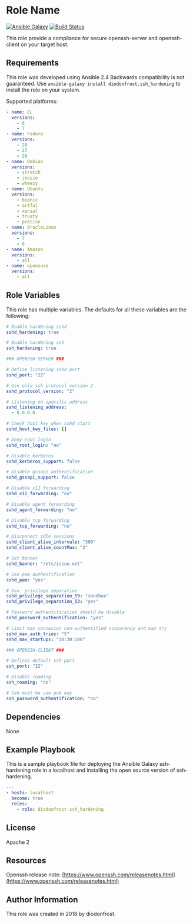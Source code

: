 # Role Name

[![Ansible Galaxy](https://img.shields.io/badge/galaxy-diodonfrost.ssh_hardening-660198.svg)](https://galaxy.ansible.com/diodonfrost/ssh_hardening)
[![Build Status](https://travis-ci.org/diodonfrost/ansible-role-ssh-hardening.svg?branch=master)](https://travis-ci.org/diodonfrost/ansible-role-ssh-hardening)

This role provide a compliance for secure openssh-server and openssh-client on your target host.

## Requirements

This role was developed using Ansible 2.4 Backwards compatibility is not guaranteed.
Use `ansible-galaxy install diodonfrost.ssh_hardening` to install the role on your system.

Supported platforms:

```yaml
- name: EL
  versions:
    - 6
    - 7
- name: Fedora
  versions:
    - 28
    - 27
    - 26
- name: Debian
  versions:
    - stretch
    - jessie
    - wheezy
- name: Ubuntu
  versions:
    - bionic
    - artful
    - xenial
    - trusty
    - precise
- name: OracleLinux
  versions:
    - 7
    - 6
- name: Amazon
  versions:
    - all
- name: opensuse
  versions:
    - all
```

## Role Variables

This role has multiple variables. The defaults for all these variables are the following:

```yaml
# Enable hardening sshd
sshd_hardening: true

# Enable hardening ssh
ssh_hardening: true

### OPENSSH-SERVER ###

# Define listening sshd port
sshd_port: "22"

# Use only ssh protocol version 2
sshd_protocol_version: "2"

# Listening on specific address
sshd_listening_address:
  - 0.0.0.0

# Check host key when sshd start
sshd_host_key_files: []

# Deny root login
sshd_root_login: "no"

# Disable kerberos
sshd_kerberos_support: false

# Disable gssapi authentification
sshd_gssapi_support: false

# Disable x11 forwarding
sshd_x11_forwarding: "no"

# Disable agent forwarding
sshd_agent_forwarding: "no"

# Disable tcp forwarding
sshd_tcp_forwarding: "no"

# Disconnect idle sessions
sshd_client_alive_intervale: "300"
sshd_client_alive_countMax: "2"

# Set banner
sshd_banner: "/etc/issue.net"

# Use pam authentification
sshd_pam: "yes"

# Use  privilege separation
sshd_privilege_separation_59: "sandbox"
sshd_privilege_separation_53: "yes"

# Password authentification should be disable
sshd_password_authentification: "yes"

# Limit max connexion non-authentified concurency and max try
sshd_max_auth_tries: "5"
sshd_max_startups: "10:30:100"

### OPENSSH-CLIENT ###

# Definie default ssh port
ssh_port: "22"

# Disable roaming
ssh_roaming: "no"

# Ssh must be use pub key
ssh_password_authentification: "no"
```

## Dependencies

None

## Example Playbook

This is a sample playbook file for deploying the Ansible Galaxy ssh-hardening role in a localhost and installing the open source version of ssh-hardening.

```yaml
---
- hosts: localhost
  become: true
  roles:
    - role: diodonfrost.ssh_hardening
```


## License

Apache 2

## Resources

Openssh release note: [https://www.openssh.com/releasenotes.html](https://www.openssh.com/releasenotes.html)

## Author Information

This role was created in 2018 by diodonfrost.
